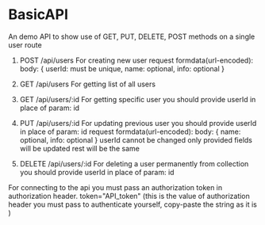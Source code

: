 # BasicAPI
An demo API to show use of GET, PUT, DELETE, POST methods on a single user route 

1. POST /api/users
   For creating new user
   request formdata(url-encoded):
   body: {
     userId: must be unique,
     name: optional,
     info: optional
   }

2. GET /api/users
   For getting list of all users
   
3. GET /api/users/:id
   For getting specific user
   you should provide userId in place of param: id
   
4. PUT /api/users/:id
   For updating previous user
   you should provide userId in place of param: id
   request formdata(url-encoded):
   body: {
     name: optional,
     info: optional
   }
   userId cannot be changed
   only provided fields will be updated rest will be the same

5. DELETE /api/users/:id
   For deleting a user permanently from collection
   you should provide userId in place of param: id
   
   
For connecting to the api you must pass an authorization token in authorization header.
token="API_token" (this is the value of authorization header you must pass to authenticate yourself, copy-paste the string as it is ) 
   

